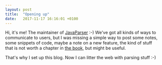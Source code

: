 ```yaml
---
layout: post
title:  "Opening up"
date:   2017-11-17 16:16:01 +0100
---
```

Hi, it's me!
The maintainer of [JavaParser](http://javaparser.org/) :-)
We've got all kinds of ways to communicate to users,
but I was missing a simple way to post some notes,
some snippets of code,
maybe a note on a new feature,
the kind of stuff that is not worth a chapter in [the book](https://leanpub.com/javaparservisited),
but might be useful.

That's why I set up this blog.
Now I can litter the web with parsing stuff :-)